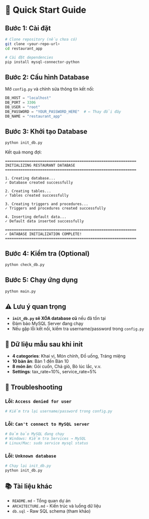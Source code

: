 # 🚀 Quick Start Guide

## Bước 1: Cài đặt

```bash
# Clone repository (nếu chưa có)
git clone <your-repo-url>
cd restaurant_app

# Cài đặt dependencies
pip install mysql-connector-python
```

## Bước 2: Cấu hình Database

Mở `config.py` và chỉnh sửa thông tin kết nối:

```python
DB_HOST = "localhost"
DB_PORT = 3306
DB_USER = "root"
DB_PASSWORD = "YOUR_PASSWORD_HERE"  # ← Thay đổi đây
DB_NAME = "restaurant_app"
```

## Bước 3: Khởi tạo Database

```bash
python init_db.py
```

Kết quả mong đợi:
```
============================================================
INITIALIZING RESTAURANT DATABASE
============================================================

1. Creating database...
✓ Database created successfully

2. Creating tables...
✓ Tables created successfully

3. Creating triggers and procedures...
✓ Triggers and procedures created successfully

4. Inserting default data...
✓ Default data inserted successfully

============================================================
✓ DATABASE INITIALIZATION COMPLETE!
============================================================
```

## Bước 4: Kiểm tra (Optional)

```bash
python check_db.py
```

## Bước 5: Chạy ứng dụng

```bash
python main.py
```

## ⚠️ Lưu ý quan trọng

- **`init_db.py` sẽ XÓA database cũ** nếu đã tồn tại
- Đảm bảo MySQL Server đang chạy
- Nếu gặp lỗi kết nối, kiểm tra username/password trong `config.py`

## 🎯 Dữ liệu mẫu sau khi init

- **4 categories**: Khai vị, Món chính, Đồ uống, Tráng miệng
- **10 bàn ăn**: Bàn 1 đến Bàn 10
- **8 món ăn**: Gỏi cuốn, Chả giò, Bò lúc lắc, v.v.
- **Settings**: tax_rate=10%, service_rate=5%

## 🔧 Troubleshooting

### Lỗi: `Access denied for user`
```bash
# Kiểm tra lại username/password trong config.py
```

### Lỗi: `Can't connect to MySQL server`
```bash
# Đảm bảo MySQL đang chạy
# Windows: Kiểm tra Services → MySQL
# Linux/Mac: sudo service mysql status
```

### Lỗi: `Unknown database`
```bash
# Chạy lại init_db.py
python init_db.py
```

## 📚 Tài liệu khác

- `README.md` - Tổng quan dự án
- `ARCHITECTURE.md` - Kiến trúc và luồng dữ liệu
- `db.sql` - Raw SQL schema (tham khảo)
